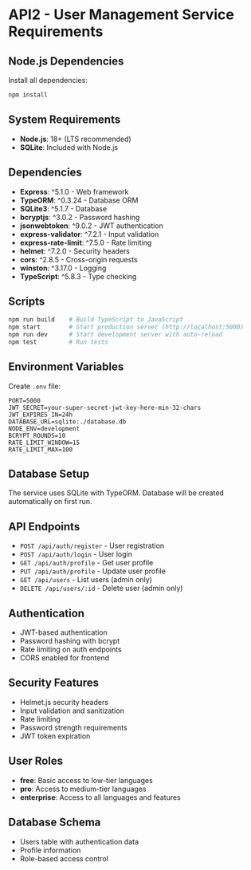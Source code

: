 # API2 - User Management Service Requirements

## Node.js Dependencies

Install all dependencies:
```bash
npm install
```

## System Requirements
- **Node.js**: 18+ (LTS recommended)
- **SQLite**: Included with Node.js

## Dependencies
- **Express**: ^5.1.0 - Web framework
- **TypeORM**: ^0.3.24 - Database ORM
- **SQLite3**: ^5.1.7 - Database
- **bcryptjs**: ^3.0.2 - Password hashing
- **jsonwebtoken**: ^9.0.2 - JWT authentication
- **express-validator**: ^7.2.1 - Input validation
- **express-rate-limit**: ^7.5.0 - Rate limiting
- **helmet**: ^7.2.0 - Security headers
- **cors**: ^2.8.5 - Cross-origin requests
- **winston**: ^3.17.0 - Logging
- **TypeScript**: ^5.8.3 - Type checking

## Scripts
```bash
npm run build    # Build TypeScript to JavaScript
npm start        # Start production server (http://localhost:5000)
npm run dev      # Start development server with auto-reload
npm test         # Run tests
```

## Environment Variables
Create `.env` file:
```
PORT=5000
JWT_SECRET=your-super-secret-jwt-key-here-min-32-chars
JWT_EXPIRES_IN=24h
DATABASE_URL=sqlite:./database.db
NODE_ENV=development
BCRYPT_ROUNDS=10
RATE_LIMIT_WINDOW=15
RATE_LIMIT_MAX=100
```

## Database Setup
The service uses SQLite with TypeORM. Database will be created automatically on first run.

## API Endpoints
- `POST /api/auth/register` - User registration
- `POST /api/auth/login` - User login
- `GET /api/auth/profile` - Get user profile
- `PUT /api/auth/profile` - Update user profile
- `GET /api/users` - List users (admin only)
- `DELETE /api/users/:id` - Delete user (admin only)

## Authentication
- JWT-based authentication
- Password hashing with bcrypt
- Rate limiting on auth endpoints
- CORS enabled for frontend

## Security Features
- Helmet.js security headers
- Input validation and sanitization
- Rate limiting
- Password strength requirements
- JWT token expiration

## User Roles
- **free**: Basic access to low-tier languages
- **pro**: Access to medium-tier languages
- **enterprise**: Access to all languages and features

## Database Schema
- Users table with authentication data
- Profile information
- Role-based access control
